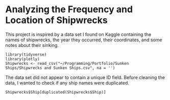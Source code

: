 # Analyzing the Frequency and Location of Shipwrecks

This project is inspired by a data set I found on Kaggle containing the names of shipwrecks, the year they occurred, their coordinates, and some notes about their sinking.

```{r}
library(tidyverse)
library(plotly)
Shipwrecks <- read_csv("~/Programming/Portfolio/Sunken Ships/Shipwrecks and Sunken Ships.csv", na = '')
```

The data set did not appear to contain a unique ID field. Before cleaning the data, I wanted to check if any ship names were duplicated.

```{r}
Shipwrecks$Ship[duplicated(Shipwrecks$Ship)]
```
